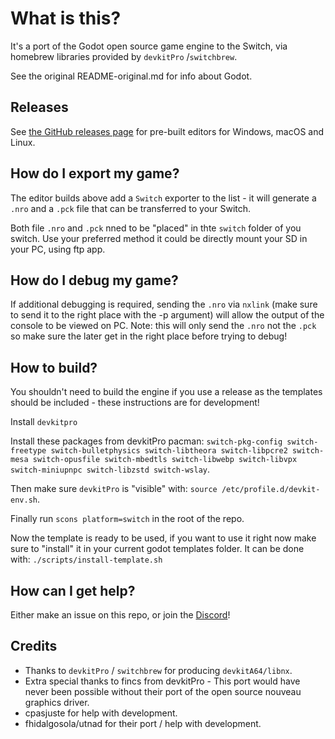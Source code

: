 # What is this?

It's a port of the Godot open source game engine to the Switch, via homebrew libraries provided by `devkitPro` /`switchbrew`.

See the original README-original.md for info about Godot.

## Releases

See [the GitHub releases page](https://github.com/Stary2001/godot/releases) for pre-built editors for Windows, macOS and Linux.

## How do I export my game?

The editor builds above add a `Switch` exporter to the list - it will generate a `.nro` and a `.pck` file that can be transferred to your Switch.

Both file `.nro` and `.pck` nned to be "placed" in thte `switch` folder of you switch. Use your preferred method it could be directly mount your SD in your PC, using ftp app.

## How do I debug my game?

If additional debugging is required, sending the `.nro` via `nxlink` (make sure to send it to the right place with the -p argument) will allow the output of the console to be viewed on PC. Note: this will only send the `.nro` not the `.pck` so make sure the later get in the right place before trying to debug!

## How to build?

You shouldn't need to build the engine if you use a release as the templates should be included - these instructions are for development!

Install `devkitpro`

Install these packages from devkitPro pacman:
`switch-pkg-config switch-freetype switch-bulletphysics switch-libtheora switch-libpcre2 switch-mesa switch-opusfile switch-mbedtls switch-libwebp switch-libvpx switch-miniupnpc switch-libzstd switch-wslay`.

Then make sure `devkitPro` is "visible" with: `source /etc/profile.d/devkit-env.sh`.

Finally run `scons platform=switch` in the root of the repo.

Now the template is ready to be used, if you want to use it right now make sure to "install" it in your current godot templates folder. It can be done with: `./scripts/install-template.sh`

## How can I get help?

Either make an issue on this repo, or join the [Discord](https://discordapp.com/invite/yUC3rUk)!

## Credits

* Thanks to `devkitPro` / `switchbrew` for producing `devkitA64/libnx`.
* Extra special thanks to fincs from devkitPro - This port would have never been possible without their port of the open source nouveau graphics driver.
* cpasjuste for help with development.
* fhidalgosola/utnad for their port / help with development.
